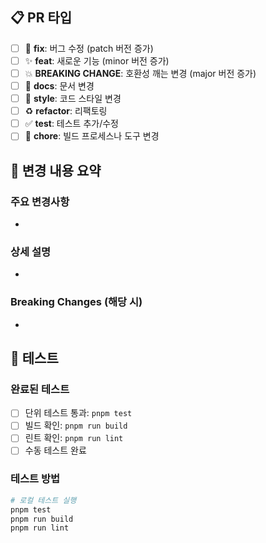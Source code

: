 ## 📋 PR 타입
<!-- 해당하는 타입에 [x] 표시 -->

- [ ] 🐛 **fix**: 버그 수정 (patch 버전 증가)
- [ ] ✨ **feat**: 새로운 기능 (minor 버전 증가)
- [ ] 💥 **BREAKING CHANGE**: 호환성 깨는 변경 (major 버전 증가)
- [ ] 📝 **docs**: 문서 변경
- [ ] 💄 **style**: 코드 스타일 변경
- [ ] ♻️ **refactor**: 리팩토링
- [ ] ✅ **test**: 테스트 추가/수정
- [ ] 🔧 **chore**: 빌드 프로세스나 도구 변경

## 📝 변경 내용 요약

### 주요 변경사항
- 

### 상세 설명
- 

### Breaking Changes (해당 시)
- 

## 🧪 테스트

### 완료된 테스트
- [ ] 단위 테스트 통과: `pnpm test`
- [ ] 빌드 확인: `pnpm run build`
- [ ] 린트 확인: `pnpm run lint`
- [ ] 수동 테스트 완료

### 테스트 방법
```bash
# 로컬 테스트 실행
pnpm test
pnpm run build
pnpm run lint